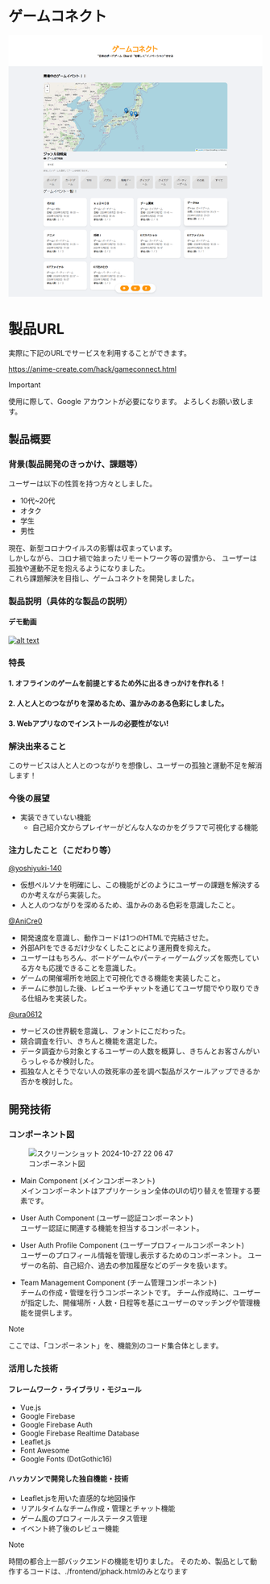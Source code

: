 # ゲームコネクト

<!-- [![IMAGE ALT TEXT HERE](https://jphacks.com/wp-content/uploads/2024/07/JPHACKS2024_ogp.jpg)](https://www.youtube.com/watch?v=DZXUkEj-CSI) -->
[![IMAGE ALT TEXT HERE](./app_image.png)](https://youtu.be/TZA6EsNIHM0)


# 製品URL
実際に下記のURLでサービスを利用することができます。 

https://anime-create.com/hack/gameconnect.html

> [!IMPORTANT]
> 使用に際して、Google アカウントが必要になります。
> よろしくお願い致します。

## 製品概要
### 背景(製品開発のきっかけ、課題等）

ユーザーは以下の性質を持つ方々としました。
- 10代~20代
- オタク
- 学生
- 男性


現在、新型コロナウイルスの影響は収まっています。<br>
しかしながら、コロナ禍で始まったリモートワーク等の習慣から、
ユーザーは孤独や運動不足を抱えるようになりました。<br>
これら課題解決を目指し、ゲームコネクトを開発しました。

### 製品説明（具体的な製品の説明）

#### デモ動画

[![alt text](https://img.youtube.com/vi/TZA6EsNIHM0/0.jpg)](https://youtu.be/TZA6EsNIHM0 "title")

### 特長
#### 1. オフラインのゲームを前提とするため外に出るきっかけを作れる！
#### 2. 人と人とのつながりを深めるため、温かみのある色彩にしました。
#### 3. Webアプリなのでインストールの必要性がない!

### 解決出来ること

このサービスは人と人とのつながりを想像し、ユーザーの孤独と運動不足を解消します！

### 今後の展望

- 実装できていない機能
    - 自己紹介文からプレイヤーがどんな人なのかをグラフで可視化する機能<br>
    

### 注力したこと（こだわり等）

[@yoshiyuki-140](https://github.com/yoshiyuki-140)
- 仮想ペルソナを明確にし、この機能がどのようにユーザーの課題を解決するのか考えながら実装した。
- 人と人のつながりを深めるため、温かみのある色彩を意識したこと。

[@AniCre0](https://github.com/Anicre0)
- 開発速度を意識し、動作コードは1つのHTMLで完結させた。
- 外部APIをできるだけ少なくしたことにより運用費を抑えた。
- ユーザーはもちろん、ボードゲームやパーティーゲームグッズを販売している方々も応援できることを意識した。
- ゲームの開催場所を地図上で可視化できる機能を実装したこと。
- チームに参加した後、レビューやチャットを通じてユーザ間でやり取りできる仕組みを実装した。

[@ura0612](https://github.com/ura0612)
- サービスの世界観を意識し、フォントにこだわった。
- 競合調査を行い、きちんと機能を選定した。
- データ調査から対象とするユーザーの人数を概算し、きちんとお客さんがいらっしゃるか検討した。
- 孤独な人とそうでない人の致死率の差を調べ製品がスケールアップできるか否かを検討した。


## 開発技術
### コンポーネント図

<figure>
    <img width="477" alt="スクリーンショット 2024-10-27 22 06 47" src="https://github.com/user-attachments/assets/994d94b9-f3a9-49ec-8b59-12b79657910f">
    <figcaption>コンポーネント図</figcaption>
</figure>

- Main Component (メインコンポーネント)<br>
メインコンポーネントはアプリケーション全体のUIの切り替えを管理する要素です。

- User Auth Component (ユーザー認証コンポーネント)<br>
ユーザー認証に関連する機能を担当するコンポーネント。

- User Auth Profile Component (ユーザープロフィールコンポーネント)<br>
ユーザーのプロフィール情報を管理し表示するためのコンポーネント。
ユーザーの名前、自己紹介、過去の参加履歴などのデータを扱います。

- Team Management Component (チーム管理コンポーネント)<br>
チームの作成・管理を行うコンポーネントです。
チーム作成時に、ユーザーが指定した、開催場所・人数・日程等を基にユーザーのマッチングや管理機能を提供します。

> [!NOTE]
> ここでは、「コンポーネント」を、機能別のコード集合体とします。

### 活用した技術

#### フレームワーク・ライブラリ・モジュール
- Vue.js<br>
- Google Firebase<br>
- Google Firebase Auth<br>
- Google Firebase Realtime Database<br>
- Leaflet.js<br>
- Font Awesome<br>
- Google Fonts (DotGothic16)<br>

#### ハッカソンで開発した独自機能・技術

- Leaflet.jsを用いた直感的な地図操作
- リアルタイムなチーム作成・管理とチャット機能<br>
- ゲーム風のプロフィールステータス管理<br>
- イベント終了後のレビュー機能



> [!NOTE]
> 時間の都合上一部バックエンドの機能を切りました。
> そのため、製品として動作するコードは、./frontend/jphack.htmlのみとなります
